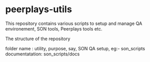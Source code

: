 # peerplays-utils

This repository contains various scripts to setup and manage QA environement, SON tools, Peerplays tools etc. 

The structure of the repository

folder name : utility, purpose, say, SON QA setup, eg:- son_scripts
documentatation: son_scripts/docs 
